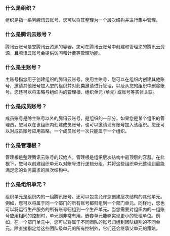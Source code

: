 ### 什么是组织？
组织是指一系列腾讯云账号，您可以将其整理为一个层次结构并进行集中管理。

### 什么是腾讯云账号？

腾讯云账号是您腾讯云资源的容器。您可在腾讯云账号中创建和管理您的腾讯云资源，且腾讯云账号会提供访问和计费等管理功能。

### 什么是主账号？

主账号指您用于创建组织的腾讯云账号。使用主账号，您可以在组织内创建其他账号，邀请其他账号加入您的组织并对此类邀请进行管理，以及从您的组织中删除账号。您还可以将策略与组织内的管理根、组织单元 (单元) 或账号等实体关联。

### 什么是成员账号？

成员账号是除主账号以外的腾讯云账号，是组织的一部分。如果您是某个组织的管理员，您可以在该组织内创建成员账号，也可以邀请现有账号加入该组织。您还可以对成员账号应用策略。一个成员账号一次只能属于一个组织。

### 什么是管理根？

管理根是整理腾讯云账号的起始点。管理根是组织层次结构中最顶层的容器。在此根下，您可以创建组织单元以对账号进行逻辑分组，并将这些组织单元整理到最能满足您的业务需求的层次结构中。

### 什么是组织单元？

组织单元是组织内的一组腾讯账号。还可以包含允许您创建层次结构的其他单元。例如，您可以将属于同一个部门的所有账号都归组到一个部门单元。同样地，您也可以将运行生产服务的所有账号归组到一个生产单元。当您需要对组织内的一组账号应用相同的控制时，单元则非常有用。嵌套单元能够实现更小的管理单位。例如，在一个部门单元中，您可以将属于不同团队的账号归组到团队级别的不同单元。除直接指定给这些团队级单元的所有控制外，它们还会继承父单元的策略。
